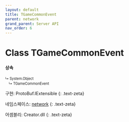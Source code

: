 ```yaml
---
layout: default
title: TGameCommonEvent
parent: network
grand_parent: Server API
nav_order: 6
---
```


# Class TGameCommonEvent

#### 상속
<div class="code-example" markdown="1" style = "font-size:0.8em;">
↳ System.Object<br/>
　↳ TGameCommonEvent
</div>

구현: ProtoBuf.IExtensible
{: .text-zeta}

네임스페이스: [network](../)
{: .text-zeta}

어셈블리: Creator.dll
{: .text-zeta}